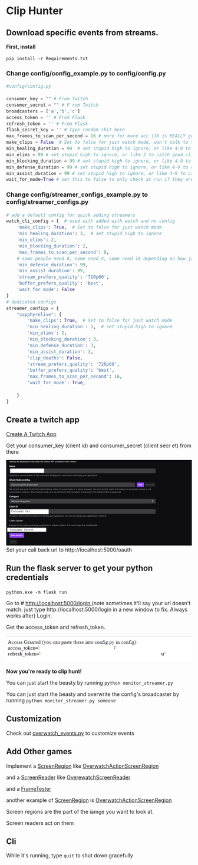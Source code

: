 # Clip Hunter
## Download specific events from streams. 


**First, install** 

`pip install -r Requirements.txt`




### Change config/config_example.py to config/config.py


 
```python
#config/config.py

consumer_key = "" # From Twitch
consumer_secret = "" # F rom Twitch
broadcasters = ['a','b','c'] 
access_token = '' # From Flask
refresh_token = '' # From Flask
flask_secret_key = '' # Type random shit here
max_frames_to_scan_per_second = 16 # more for more acc (16 is REALLY good almost too good) less for more speed. 4 is min.
make_clips = False  # Set to false for just watch mode, won't talk to twitch api or bug you about it
min_healing_duration = 99  # set stupid high to ignore, or like 4-9 to catch good clips
min_elims = 99 # set stupid high to ignore, or like 2 to catch good clips
min_blocking_duration = 99 # set stupid high to ignore, or like 4-9 to catch good clips
min_defense_duration = 99 # set stupid high to ignore, or like 4-9 to catch good clips
min_assist_duration = 99 # set stupid high to ignore, or like 4-9 to catch good clips
wait_for_mode=True # set this to false to only check at run if they are live. Set to True to wait for them to go live. 
```

### Change config/streamer_configs_example.py to config/streamer_configs.py
```python
# add a default config for quick adding streamers
watch_cli_config = {  # used with added with watch and no config
    'make_clips': True,  # Set to false for just watch mode
    'min_healing_duration': 3,  # set stupid high to ignore
    'min_elims': 2,
    'min_blocking_duration': 2,
    'max_frames_to_scan_per_second': 8,
    # some people need 8, some need 4, some need 16 depending on how jank their stream is
    'min_defense_duration': 99,
    'min_assist_duration': 99,
    'stream_prefers_quality': '720p60',
    'buffer_prefers_quality': 'best',
    'wait_for_mode': False
}
# dedicated configs
streamer_configs = {
    "sapphyrelive": {
        'make_clips': True,  # Set to false for just watch mode
        'min_healing_duration': 3,  # set stupid high to ignore
        'min_elims': 2,
        'min_blocking_duration': 3,
        'min_defense_duration': 3,
        'min_assist_duration': 3,
        'clip_deaths': False,
        'stream_prefers_quality': '720p60',
        'buffer_prefers_quality': 'best',
        'max_frames_to_scan_per_second': 16,
        'wait_for_mode': True,

    }
}


```
## Create a twitch app

[Create A Twitch App](https://dev.twitch.tv/console/apps/create)


Get your consumer_key (client id) and consumer_secret (client secr
et) from there

![img_twitch_config.png](image_twitch_config.png)
Set your call back url to http://localhost:5000/oauth

## Run the flask server to get your python credentials

`python.exe -m flask run`

Go to # [http://localhost:5000/login ](http://localhost:5000/oauth)
(note sometimes it'll say your url doesn't match. just type http://localhost:5000/login in a new window to fix. Always works after)
Login.

Get the access_token and refresh_token.

![image_flask.png](image_flask.png)


**Now you're ready to clip hunt!**


You can just start the beasty by running `python monitor_streamer.py`



You can just start the beasty and overwrite the config's broadcaster by running `python monitor_streamer.py someone`

## Customization

Check out [overwatch_events.py](overwatch_events.py) to customize events

## Add Other games

Implement a [ScreenRegion](Ocr/screen_region.py) like  [OverwatchActionScreenRegion](Ocr/overwatch_action_screen_region.py)

and a [ScreenReader](Ocr/screen_reader.py) like  [OverewatchScreenReader](Ocr/overwatch_screen_reader.py)

and a [FrameTester](Ocr/frame_tester.py)  

another example of [ScreenRegion](Ocr/screen_region.py) is [OverwatchActionScreenRegion](Ocr/overwatch_searching_for_game_screen_region.py)

Screen regions are the part of the iamge you want to look at.

Screen readers act on them



## Cli

While it's running, type `quit` to shut down gracefully 